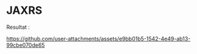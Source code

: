 # JAXRS
Resultat : 


https://github.com/user-attachments/assets/e9bb01b5-1542-4e49-ab13-99cbe070de65




